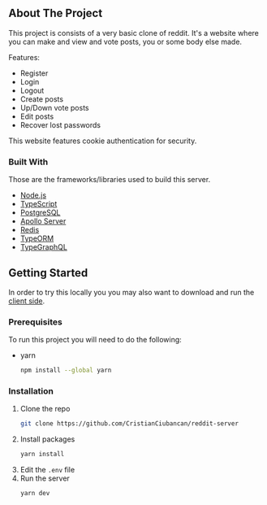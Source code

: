 <!-- ABOUT THE PROJECT -->
## About The Project

This project is consists of a very basic clone of reddit. It's a website where you can make and view and vote posts, you or some body else made.

Features:
* Register
* Login
* Logout
* Create posts
* Up/Down vote posts
* Edit posts
* Recover lost passwords

This website features cookie authentication for security.



### Built With

Those are the frameworks/libraries used to build this server.

* [Node.js](https://nodejs.org/)
* [TypeScript](https://www.typescriptlang.org/)
* [PostgreSQL](https://www.postgresql.org/)
* [Apollo Server](https://www.apollographql.com/docs/apollo-server/)
* [Redis](https://redis.com/)
* [TypeORM](https://typeorm.io/#/)
* [TypeGraphQL](https://typegraphql.com/)



<!-- GETTING STARTED -->
## Getting Started

In order to try this locally you you may also want to download and run the [client side](https://github.com/CristianCiubancan/reddit-client).

### Prerequisites

To run this project you will need to do the following:
* yarn
  ```sh
  npm install --global yarn
  ```

### Installation

1. Clone the repo
   ```sh
   git clone https://github.com/CristianCiubancan/reddit-server
   ```
2. Install packages
   ```sh
   yarn install
   ```
3. Edit the `.env` file
4. Run the server
   ```sh
   yarn dev
   ```
